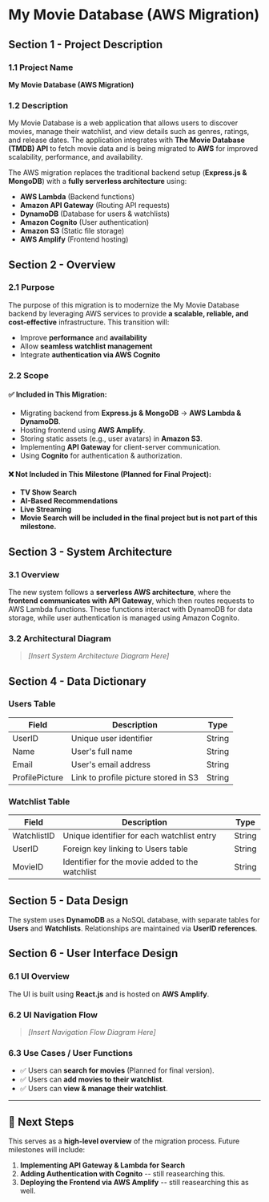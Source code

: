 # My Movie Database (AWS Migration)

## Section 1 - Project Description

### 1.1 Project Name
**My Movie Database (AWS Migration)**

### 1.2 Description
My Movie Database is a web application that allows users to discover movies, manage their watchlist, and view details such as genres, ratings, and release dates. The application integrates with **The Movie Database (TMDB) API** to fetch movie data and is being migrated to **AWS** for improved scalability, performance, and availability.

The AWS migration replaces the traditional backend setup (**Express.js & MongoDB**) with a **fully serverless architecture** using:
- **AWS Lambda** (Backend functions)
- **Amazon API Gateway** (Routing API requests)
- **DynamoDB** (Database for users & watchlists)
- **Amazon Cognito** (User authentication)
- **Amazon S3** (Static file storage)
- **AWS Amplify** (Frontend hosting)

## Section 2 - Overview

### 2.1 Purpose
The purpose of this migration is to modernize the My Movie Database backend by leveraging AWS services to provide **a scalable, reliable, and cost-effective** infrastructure. This transition will:
- Improve **performance** and **availability**
- Allow **seamless watchlist management**
- Integrate **authentication via AWS Cognito**

### 2.2 Scope
#### ✅ Included in This Migration:
- Migrating backend from **Express.js & MongoDB** → **AWS Lambda & DynamoDB**.
- Hosting frontend using **AWS Amplify**.
- Storing static assets (e.g., user avatars) in **Amazon S3**.
- Implementing **API Gateway** for client-server communication.
- Using **Cognito** for authentication & authorization.

#### ❌ Not Included in This Milestone (Planned for Final Project):
- **TV Show Search**
- **AI-Based Recommendations**
- **Live Streaming**
- **Movie Search will be included in the final project but is not part of this milestone.**

## Section 3 - System Architecture

### 3.1 Overview
The new system follows a **serverless AWS architecture**, where the **frontend communicates with API Gateway**, which then routes requests to AWS Lambda functions. These functions interact with DynamoDB for data storage, while user authentication is managed using Amazon Cognito.

### 3.2 Architectural Diagram
> *[Insert System Architecture Diagram Here]*

## Section 4 - Data Dictionary

### **Users Table**
| Field          | Description                               | Type   |
|---------------|-------------------------------------------|--------|
| UserID        | Unique user identifier                    | String |
| Name          | User's full name                          | String |
| Email         | User's email address                      | String |
| ProfilePicture | Link to profile picture stored in S3    | String |

### **Watchlist Table**
| Field         | Description                              | Type   |
|--------------|------------------------------------------|--------|
| WatchlistID  | Unique identifier for each watchlist entry | String |
| UserID       | Foreign key linking to Users table       | String |
| MovieID      | Identifier for the movie added to the watchlist | String |

## Section 5 - Data Design
The system uses **DynamoDB** as a NoSQL database, with separate tables for **Users** and **Watchlists**. Relationships are maintained via **UserID references**.

## Section 6 - User Interface Design

### 6.1 UI Overview
The UI is built using **React.js** and is hosted on **AWS Amplify**.

### 6.2 UI Navigation Flow
> *[Insert Navigation Flow Diagram Here]*

### 6.3 Use Cases / User Functions
- ✅ Users can **search for movies** (Planned for final version).
- ✅ Users can **add movies to their watchlist**.
- ✅ Users can **view & manage their watchlist**.

---

## 🚀 Next Steps
This serves as a **high-level overview** of the migration process. Future milestones will include:
1. **Implementing API Gateway & Lambda for Search**
2. **Adding Authentication with Cognito**  -- still reasearching this.
3. **Deploying the Frontend via AWS Amplify**  -- still reasearching this as well.
